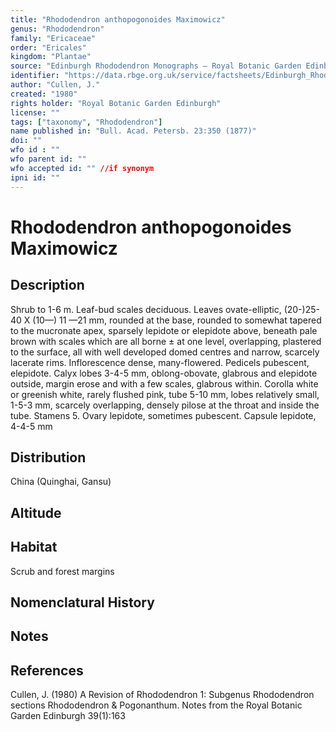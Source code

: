 ```yaml
---
title: "Rhododendron anthopogonoides Maximowicz"
genus: "Rhododendron"
family: "Ericaceae"
order: "Ericales"
kingdom: "Plantae"
source: "Edinburgh Rhododendron Monographs – Royal Botanic Garden Edinburgh"
identifier: "https://data.rbge.org.uk/service/factsheets/Edinburgh_Rhododendron_Monographs.xhtml"
author: "Cullen, J."
created: "1980"
rights holder: "Royal Botanic Garden Edinburgh"
license: ""
tags: ["taxonomy", "Rhododendron"]
name published in: "Bull. Acad. Petersb. 23:350 (1877)"
doi: ""
wfo id : ""
wfo parent id: ""
wfo accepted id: "" //if synonym                      
ipni id: ""
---
```


                       

# Rhododendron anthopogonoides Maximowicz

## Description
Shrub to 1-6 m. Leaf-bud scales deciduous. Leaves ovate-elliptic, (20-)25-40 X (10—) 11 —21 mm, rounded at the base, rounded to somewhat tapered to the mucronate apex, sparsely lepidote or elepidote above, beneath pale brown with scales which are all borne ± at one level, overlapping, plastered to the surface, all with well developed domed centres and narrow, scarcely lacerate rims. Inflorescence dense, many-flowered. Pedicels pubescent, elepidote. Calyx lobes 3-4-5 mm, oblong-obovate, glabrous and elepidote outside, margin erose and with a few scales, glabrous within. Corolla white or greenish white, rarely flushed pink, tube 5-10 mm, lobes relatively small, 1-5-3 mm, scarcely overlapping, densely pilose at the throat and inside the tube. Stamens 5. Ovary lepidote, sometimes pubescent. Capsule lepidote, 4-4-5 mm

## Distribution
China (Quinghai, Gansu)

## Altitude


## Habitat
Scrub and forest margins

## Nomenclatural History

                       
## Notes


## References

Cullen, J. (1980) A Revision of Rhododendron 1: Subgenus Rhododendron sections Rhododendron & Pogonanthum. Notes from the Royal Botanic Garden Edinburgh 39(1):163
